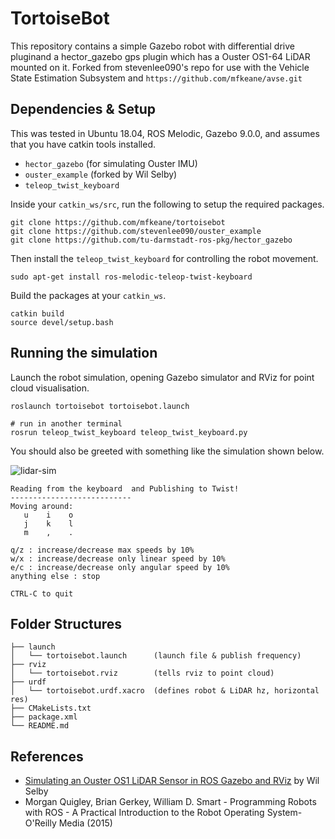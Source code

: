 # TortoiseBot

This repository contains a simple Gazebo robot with differential drive pluginand a hector_gazebo gps plugin which has a Ouster OS1-64 LiDAR mounted on it. Forked from stevenlee090's repo for use with the Vehicle State Estimation Subsystem and `https://github.com/mfkeane/avse.git`

## Dependencies & Setup

This was tested in Ubuntu 18.04, ROS Melodic, Gazebo 9.0.0, and assumes that you have catkin tools installed.

* `hector_gazebo` (for simulating Ouster IMU)
* `ouster_example` (forked by Wil Selby)
* `teleop_twist_keyboard`

Inside your `catkin_ws/src`, run the following to setup the required packages.

```
git clone https://github.com/mfkeane/tortoisebot
git clone https://github.com/stevenlee090/ouster_example
git clone https://github.com/tu-darmstadt-ros-pkg/hector_gazebo
```

Then install the `teleop_twist_keyboard` for controlling the robot movement.
```
sudo apt-get install ros-melodic-teleop-twist-keyboard
```

Build the packages at your `catkin_ws`.
```
catkin build
source devel/setup.bash
```

## Running the simulation

Launch the robot simulation, opening Gazebo simulator and RViz for point cloud visualisation.

```
roslaunch tortoisebot tortoisebot.launch

# run in another terminal
rosrun teleop_twist_keyboard teleop_twist_keyboard.py
```

You should also be greeted with something like the simulation shown below.

![lidar-sim](assets/lidar-sim.gif)

```
Reading from the keyboard  and Publishing to Twist!
---------------------------
Moving around:
   u    i    o
   j    k    l
   m    ,    .

q/z : increase/decrease max speeds by 10%
w/x : increase/decrease only linear speed by 10%
e/c : increase/decrease only angular speed by 10%
anything else : stop

CTRL-C to quit
```

## Folder Structures

```
├── launch
│   └── tortoisebot.launch      (launch file & publish frequency)
├── rviz
│   └── tortoisebot.rviz        (tells rviz to point cloud)
├── urdf
│   └── tortoisebot.urdf.xacro  (defines robot & LiDAR hz, horizontal res)
├── CMakeLists.txt
├── package.xml
└── README.md
```


## References

* [Simulating an Ouster OS1 LiDAR Sensor in ROS Gazebo and RViz](https://www.wilselby.com/2019/05/simulating-an-ouster-os-1-lidar-sensor-in-ros-gazebo-and-rviz/) by Wil Selby
* Morgan Quigley, Brian Gerkey, William D. Smart - Programming Robots with ROS - A Practical Introduction to the Robot Operating System-O'Reilly Media (2015)
